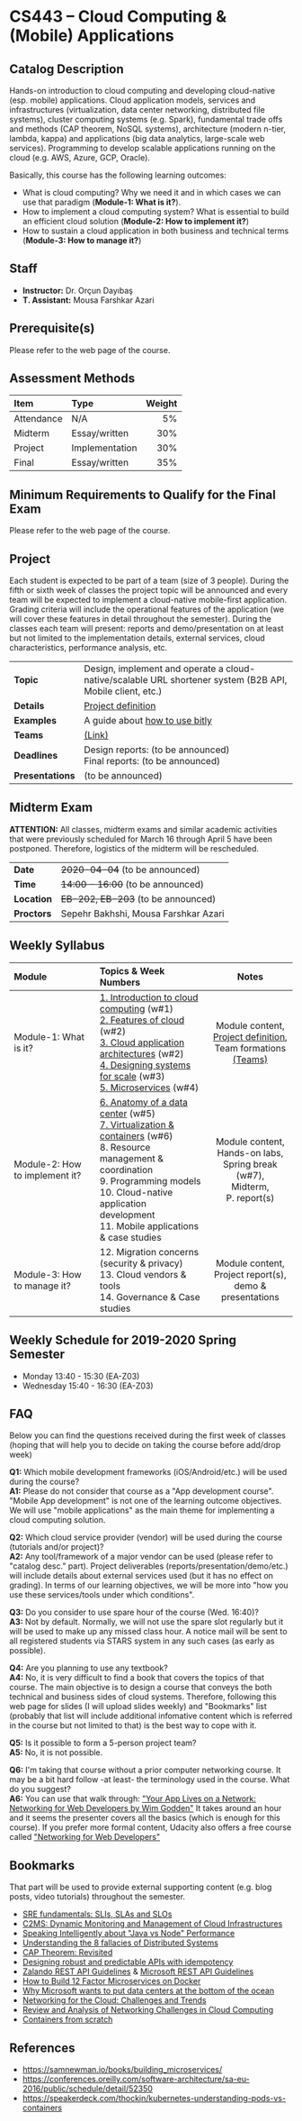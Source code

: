 # CS443 – Cloud Computing &amp; (Mobile) Applications

## Catalog Description

Hands-on introduction to cloud computing and developing cloud-native (esp. mobile) applications. Cloud application models, services and infrastructures (virtualization, data center networking, distributed file systems), cluster computing systems (e.g. Spark), fundamental trade offs and methods (CAP theorem, NoSQL systems), architecture (modern n-tier, lambda, kappa) and applications (big data analytics, large-scale web services). Programming to develop scalable applications running on the cloud (e.g. AWS, Azure, GCP, Oracle).

Basically, this course has the following learning outcomes:

* What is cloud computing? Why we need it and in which cases we can use that paradigm (__Module-1: What is it?__).
* How to implement a cloud computing system? What is essential to build an efficient cloud solution (__Module-2: How to implement it?__)
* How to sustain a cloud application in both business and technical terms (__Module-3: How to manage it?__)

## Staff

* __Instructor:__ Dr. Orçun Dayıbaş
* __T. Assistant:__ Mousa Farshkar Azari

## Prerequisite(s)

Please refer to the web page of the course.

## Assessment Methods

| Item      | Type          | Weight  |
|:--------- |:------------- | -------:|
| Attendance| N/A           | 5%      |
| Midterm   | Essay/written | 30%     |
| Project   | Implementation| 30%     |
| Final     | Essay/written | 35%     |

## Minimum Requirements to Qualify for the Final Exam

Please refer to the web page of the course.

## Project

Each student is expected to be part of a team (size of 3 people). During the fifth or sixth week of classes the project topic will be announced and every team will be expected to implement a cloud-native mobile-first application. Grading criteria will include the operational features of the application (we will cover these features in detail throughout the semester). During the classes each team will present: reports and demo/presentation on at least but not limited to the implementation details, external services, cloud characteristics, performance analysis, etc.

| | |
|-|-|
|__Topic__ | Design, implement and operate a cloud-native/scalable URL shortener system (B2B API, Mobile client, etc.) |
|__Details__  | [Project definition](../master/project/project-definition.pdf) |
|__Examples__  | A guide about [how to use bitly](https://www.youtube.com/watch?v=oK4rRWcm3fM) |
| __Teams__ | [(Link)](../master/project/preject-teams-2020Spring.pdf) |
| __Deadlines__ | Design reports: (to be announced) <br /> Final reports: (to be announced) |
| __Presentations__ | (to be announced) |

## Midterm Exam
__ATTENTION:__ All classes, midterm exams and similar academic activities that were previously scheduled for March 16 through April 5 have been postponed. Therefore, logistics of the midterm will be rescheduled.

| | |
|-|-|
|__Date__| ~~2020-04-04~~ (to be announced) |
|__Time__| ~~14:00 - 16:00~~ (to be announced) |
|__Location__| ~~EB-202, EB-203~~ (to be announced) |
|__Proctors__| Sepehr Bakhshi, Mousa Farshkar Azari |

## Weekly Syllabus

| Module | Topics & Week Numbers | Notes |
|:-------|:------|:------:|
| Module-1: What is it? | [1. Introduction to cloud computing](../master/slides/chapter-1.pdf) (w#1)<br/> [2. Features of cloud](../master/slides/chapter-2.pdf) (w#2)<br/> [3. Cloud application architectures](../master/slides/chapter-3.pdf) (w#2)<br/> [4. Designing systems for scale](../master/slides/chapter-4.pdf) (w#3)<br/> [5. Microservices](../master/slides/chapter-5.pdf) (w#4) | Module content,<br/> [Project definition](../master/project/project-definition.pdf),<br/> Team formations [(Teams)](../master/project/preject-teams-2020Spring.pdf) |
| Module-2: How to implement it? | [6. Anatomy of a data center](../master/slides/chapter-6.pdf) (w#5) <br/> [7. Virtualization & containers](../master/slides/chapter-7.pdf) (w#6) <br/> 8. Resource management & coordination <br/> 9. Programming models <br/> 10. Cloud-native application development <br/> 11. Mobile applications & case studies| Module content,<br/> Hands-on labs,<br/> Spring break (w#7),<br/> Midterm,<br/> P. report(s) |
| Module-3: How to manage it? | 12. Migration concerns (security & privacy) <br/> 13. Cloud vendors & tools <br/> 14. Governance & Case studies | Module content,<br/> Project report(s),<br/> demo & presentations  |

## Weekly Schedule for 2019-2020 Spring Semester

* Monday 13:40 - 15:30 (EA-Z03)
* Wednesday 15:40 - 16:30 (EA-Z03)

## FAQ

Below you can find the questions received during the first week of classes (hoping that will help you to decide on taking the course before add/drop week)

__Q1:__ Which mobile development frameworks (iOS/Android/etc.) will be used during the course? <br/>
__A1:__ Please do not consider that course as a "App development course". "Mobile App development" is not one of the learning outcome objectives. We will use "mobile applications" as the main theme for implementing a cloud computing solution.

__Q2:__ Which cloud service provider (vendor) will be used during the course (tutorials and/or project)? <br/>
__A2:__ Any tool/framework of a major vendor can be used (please refer to "catalog desc." part). Project deliverables (reports/presentation/demo/etc.) will include details about external services used (but it has no effect on grading). In terms of our learning objectives, we will be more into "how you use these services/tools under which conditions".

__Q3:__ Do you consider to use spare hour of the course (Wed. 16:40)? <br/>
__A3:__ Not by default. Normally, we will not use the spare slot regularly but it will be used to make up any missed class hour. A notice mail will be sent to all registered students via STARS system in any such cases (as early as possible).

__Q4:__ Are you planning to use any textbook? <br />
__A4:__ No, it is very difficult to find a book that covers the topics of that course. The main objective is to design a course that conveys the both technical and business sides of cloud systems. Therefore, following this web page for slides (I will upload slides weekly) and "Bookmarks" list (probably that list will include additional infomative content which is referred in the course but not limited to that) is the best way to cope with it.

__Q5:__ Is it possible to form a 5-person project team? <br />
__A5:__ No, it is not possible.

__Q6:__ I'm taking that course without a prior computer networking course. It may be a bit hard follow -at least- the terminology used in the course. What do you suggest? <br />
__A6:__ You can use that walk through: ["Your App Lives on a Network: Networking for Web Developers by Wim Godden"](https://www.youtube.com/watch?v=t0JdGOYuQzc) It takes around an hour and it seems the presenter covers all the basics (which is enough for this course). If you prefer more formal content, Udacity also offers a free course called ["Networking for Web Developers"](https://www.udacity.com/course/networking-for-web-developers--ud256)

## Bookmarks

That part will be used to provide external supporting content (e.g. blog posts, video tutorials) throughout the semester.

* [SRE fundamentals: SLIs, SLAs and SLOs](https://cloud.google.com/blog/products/gcp/sre-fundamentals-slis-slas-and-slos)
* [C2MS: Dynamic Monitoring and Management of Cloud Infrastructures](https://arxiv.org/abs/1310.2148)
* [Speaking Intelligently about "Java vs Node" Performance](https://rclayton.silvrback.com/speaking-intelligently-about-java-vs-node-performance)
* [Understanding the 8 fallacies of Distributed Systems](https://www.simpleorientedarchitecture.com/8-fallacies-of-distributed-systems/)
* [CAP Theorem: Revisited](https://robertgreiner.com/cap-theorem-revisited/)
* [Designing robust and predictable APIs with idempotency](https://stripe.com/blog/idempotency)
* [Zalando REST API Guidelines](https://opensource.zalando.com/restful-api-guidelines/) & [Microsoft REST API Guidelines](https://github.com/microsoft/api-guidelines/blob/vNext/Guidelines.md)
* [How to Build 12 Factor Microservices on Docker](https://hub.packtpub.com/how-to-build-12-factor-design-microservices-on-docker-part-1/)
* [Why Microsoft wants to put data centers at the bottom of the ocean](https://techcrunch.com/2018/06/08/why-microsoft-wants-to-put-data-centers-at-the-bottom-of-the-ocean/)
* [Networking for the Cloud: Challenges and Trends](https://www.researchgate.net/publication/273249689_Networking_for_the_Cloud_Challenges_and_Trends)
* [Review and Analysis of Networking Challenges in Cloud Computing](https://arxiv.org/pdf/1601.05329.pdf)
* [Containers from scratch](https://youtu.be/8fi7uSYlOdc)

## References

* https://samnewman.io/books/building_microservices/
* https://conferences.oreilly.com/software-architecture/sa-eu-2016/public/schedule/detail/52350
* https://speakerdeck.com/thockin/kubernetes-understanding-pods-vs-containers
